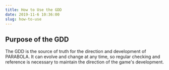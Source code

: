 ```yaml
---
title: How to Use the GDD
date: 2019-11-6 10:36:00
slug: how-to-use
---
```


## Purpose of the GDD

The GDD is the source of truth for the direction and development of PARABOLA. It can evolve and change at any time, so regular checking and reference is necessary to maintain the direction of the game's development.
